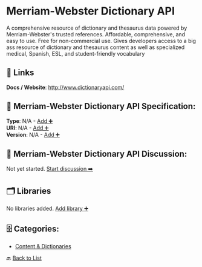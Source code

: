 # Merriam-Webster Dictionary API

A comprehensive resource of dictionary and thesaurus data powered by Merriam-Webster's trusted references.  Affordable, comprehensive, and easy to use. Free for non-commercial use. Gives developers access to a big ass resource of dictionary and thesaurus content as well as specialized medical, Spanish, ESL, and student-friendly vocabulary

##  🔗 Links
**Docs / Website**: http://www.dictionaryapi.com/

## 🧬 Merriam-Webster Dictionary API Specification:
**Type**: N/A - [Add ➕](https://github.com/apis-list/apis-list/edit/main/apis.yaml#L12365)  
**URI**: N/A - [Add ➕](https://github.com/apis-list/apis-list/edit/main/apis.yaml#L12365)  
**Version**: N/A - [Add ➕](https://github.com/apis-list/apis-list/edit/main/apis.yaml#L12365)

## 💬 Merriam-Webster Dictionary API Discussion:
Not yet started. [Start discussion ➡️](https://github.com/apis-list/apis-list/discussions/new)

## 🗂️ Libraries

No libraries added. [Add library ➕](https://github.com/apis-list/apis-list/edit/main/apis.yaml#L12365)    


## 🗄️ Categories:
- [Content & Dictionaries](https://github.com/apis-list/apis-list#content--dictionaries-)

🔙  [Back to List](https://github.com/apis-list/apis-list)
